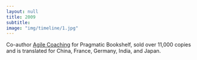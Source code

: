 ```yaml
---
layout: null
title: 2009
subtitle:
image: "img/timeline/1.jpg"
---
```

Co-author [Agile Coaching](https://pragprog.com/titles/sdcoach/agile-coaching) for Pragmatic Bookshelf, sold over 11,000 copies and is translated for China, France, Germany, India, and Japan.
